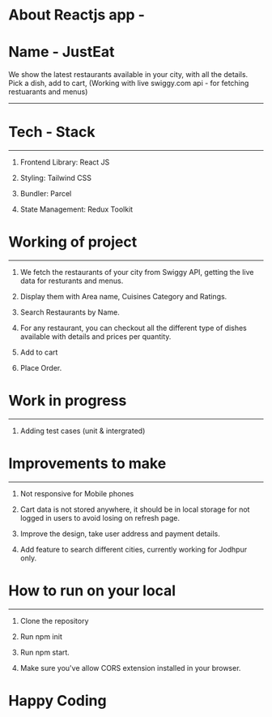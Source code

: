 <h1> About Reactjs app - </h1>



<h1> Name - JustEat </h1>

We show the latest restaurants available in your city, with all the details. Pick a dish, add to cart, (Working with live swiggy.com api - for fetching restuarants and menus)

-----------------------------------------------------------------------------------------------------------------------------------------------------------------------------------------


<h1> Tech - Stack </h1>

-----------------------------------------------------------------------------------------------------------------------------------------------------------------------------------------

1) Frontend Library: React JS

2) Styling: Tailwind CSS

3) Bundler: Parcel 

4) State Management: Redux Toolkit


<h1>Working of project</h1>


-----------------------------------------------------------------------------------------------------------------------------------------------------------------------------------------

1) We fetch the restaurants of your city from Swiggy API, getting the live data for resturants and menus.

2) Display them with Area name, Cuisines Category and Ratings.

3) Search Restaurants by Name.

4) For any restaurant, you can checkout all the different type of dishes available with details and prices per quantity.

5) Add to cart

6) Place Order.


<h1>Work in progress</h1>

-----------------------------------------------------------------------------------------------------------------------------------------------------------------------------------------


1) Adding test cases (unit & intergrated) 



<h1>Improvements to make</h1>


-----------------------------------------------------------------------------------------------------------------------------------------------------------------------------------------

1) Not responsive for Mobile phones 

2) Cart data is not stored anywhere, it should be in local storage for not logged in users to avoid losing on refresh page.

3) Improve the design, take user address and payment details.

4) Add feature to search different cities, currently working for Jodhpur only.


<h1>How to run on your local</h1> 


-----------------------------------------------------------------------------------------------------------------------------------------------------------------------------------------

1) Clone the repository

2) Run npm init

3) Run npm start.

4) Make sure you've allow CORS extension installed in your browser.   


<h1>Happy Coding</h1>